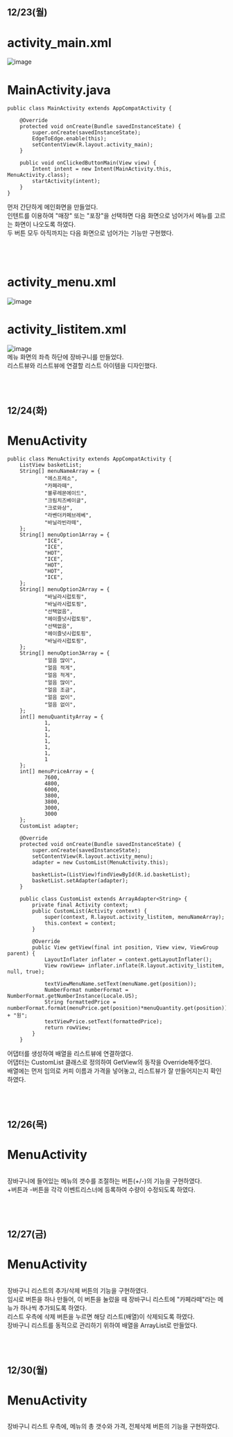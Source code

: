 ## 12/23(월)

# activity_main.xml
![image](https://github.com/user-attachments/assets/8b44e6da-04dd-48d9-9263-d8de583177d0)

# MainActivity.java
```
public class MainActivity extends AppCompatActivity {

    @Override
    protected void onCreate(Bundle savedInstanceState) {
        super.onCreate(savedInstanceState);
        EdgeToEdge.enable(this);
        setContentView(R.layout.activity_main);
    }

    public void onClickedButtonMain(View view) {
        Intent intent = new Intent(MainActivity.this, MenuActivity.class);
        startActivity(intent);
    }
}
```
먼저 간단하게 메인화면을 만들었다.  
인텐트를 이용하여 "매장" 또는 "포장"을 선택하면 다음 화면으로 넘어가서 메뉴를 고르는 화면이 나오도록 하였다.  
두 버튼 모두 아직까지는 다음 화면으로 넘어가는 기능만 구현했다.  

<br/><br/>

# activity_menu.xml
![image](https://github.com/user-attachments/assets/9fa42486-02b4-4204-b5b0-40ed23d33794)   
# activity_listitem.xml
![image](https://github.com/user-attachments/assets/0bbf66da-0c06-4341-aa94-4f386ad49b62)  
메뉴 화면의 좌측 하단에 장바구니를 만들었다.  
리스트뷰와 리스트뷰에 연결할 리스트 아이템을 디자인했다.  

<br/><br/>

## 12/24(화)
# MenuActivity
```
public class MenuActivity extends AppCompatActivity {
    ListView basketList;
    String[] menuNameArray = {
            "에스프레소",
            "카페라떼",
            "블루레몬에이드",
            "크림치즈베이글",
            "크로와상",
            "라벤더카페브레베",
            "바닐라빈라떼",
    };
    String[] menuOption1Array = {
            "ICE",
            "ICE",
            "HOT",
            "ICE",
            "HOT",
            "HOT",
            "ICE",
    };
    String[] menuOption2Array = {
            "바닐라시럽토핑",
            "바닐라시럽토핑",
            "선택없음",
            "헤이즐넛시럽토핑",
            "선택없음",
            "헤이즐넛시럽토핑",
            "바닐라시럽토핑",
    };
    String[] menuOption3Array = {
            "얼음 많이",
            "얼음 적게",
            "얼음 적게",
            "얼음 많이",
            "얼음 조금",
            "얼음 없이",
            "얼음 없이",
    };
    int[] menuQuantityArray = {
            1,
            1,
            1,
            1,
            1,
            1,
            1
    };
    int[] menuPriceArray = {
            7600,
            4800,
            6000,
            3800,
            3800,
            3000,
            3000
    };
    CustomList adapter;

    @Override
    protected void onCreate(Bundle savedInstanceState) {
        super.onCreate(savedInstanceState);
        setContentView(R.layout.activity_menu);
        adapter = new CustomList(MenuActivity.this);

        basketList=(ListView)findViewById(R.id.basketList);
        basketList.setAdapter(adapter);
    }

    public class CustomList extends ArrayAdapter<String> {
        private final Activity context;
        public CustomList(Activity context) {
            super(context, R.layout.activity_listitem, menuNameArray);
            this.context = context;
        }

        @Override
        public View getView(final int position, View view, ViewGroup parent) {
            LayoutInflater inflater = context.getLayoutInflater();
            View rowView= inflater.inflate(R.layout.activity_listitem, null, true);

            textViewMenuName.setText(menuName.get(position));
            NumberFormat numberFormat = NumberFormat.getNumberInstance(Locale.US);
            String formattedPrice =             numberFormat.format(menuPrice.get(position)*menuQuantity.get(position)) + "원";
            textViewPrice.setText(formattedPrice);
            return rowView;
        }
    }
```
어댑터를 생성하여 배열을 리스트뷰에 연결하였다.  
어댑터는 CustomList 클래스로 정의하여 GetView의 동작을 Override해주었다.  
배열에는 먼저 임의로 커피 이름과 가격을 넣어놓고, 리스트뷰가 잘 만들어지는지 확인하였다.

<br/><br/>

## 12/26(목)
# MenuActivity
```

```
장바구니에 들어있는 메뉴의 갯수를 조절하는 버튼(+/-)의 기능을 구현하였다.  
+버튼과 -버튼을 각각 이벤트리스너에 등록하여 수량이 수정되도록 하였다.  

<br/><br/>

## 12/27(금)
# MenuActivity
```

```
장바구니 리스트의 추가/삭제 버튼의 기능을 구현하였다.  
임시로 버튼을 하나 만들어, 이 버튼을 눌렀을 때 장바구니 리스트에 "카페라떼"라는 메뉴가 하나씩 추가되도록 하였다.  
리스트 우측에 삭제 버튼을 누르면 해당 리스트(배열)이 삭제되도록 하였다.  
장바구니 리스트를 동적으로 관리하기 위하여 배열을 ArrayList로 만들었다.  

<br/><br/>

## 12/30(월)
# MenuActivity
```

```
장바구니 리스트 우측에, 메뉴의 총 갯수와 가격, 전체삭제 버튼의 기능을 구현하였다.
